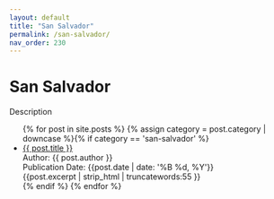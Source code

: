 ```yaml
---
layout: default
title: "San Salvador"
permalink: /san-salvador/
nav_order: 230
---
```

<h1 class="category-title">San Salvador</h1>

<p>Description</p>

<ul>
  {% for post in site.posts %}
    {% assign category = post.category | downcase %}{% if category == 'san-salvador' %}
      <li class="article-list">
        <a href="{{ post.url | prepend: site.baseurl }}">{{ post.title }}</a><br>
        <div class="author">Author: {{ post.author }}</div>
        <div class="publication-date">Publication Date: <time datetime="{{post.date | date: '%F'}}">{{post.date | date: '%B %d, %Y'}}</time></div>
        <div class="excerpt">{{post.excerpt | strip_html | truncatewords:55 }}</div>
      </li>
    {% endif %}
  {% endfor %}
</ul>
